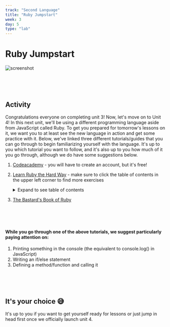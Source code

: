 ```yaml
---
track: "Second Language"
title: "Ruby Jumpstart"
week: 3
day: 5
type: "lab"
---
```



# Ruby Jumpstart

![screenshot](https://cdn-images-1.medium.com/max/2000/1*nLYGAk0_YP5JejzTi5_G7A.png)

<br>
<br>
<br>

## Activity

Congratulations everyone on completing unit 3! Now, let's move on to Unit 4! In this next unit, we'll be using a different programming language aside from JavaScript called Ruby. To get you prepared for tomorrow's lessons on it, we want you to at least see the new language in action and get some practice with it. Below, we've linked three different tutorials/guides that you can go through to begin familiarizing yourself with the language. It's up to you which tutorial you want to follow, and it's also up to you how much of it you go through, although we do have some suggestions below.

1. [Codeacademy](https://www.codecademy.com/catalog/language/ruby) - you will have to create an account, but it's free!
1. [Learn Ruby the Hard Way](https://learnrubythehardway.org/book/ex1.html) - make sure to click the table of contents in the upper left corner to find more exercises
    <details> <summary>Expand to see table of contents</summary>

    ![screenshot](https://i.imgur.com/2R78i5x.png)

    </details>
1. [The Bastard's Book of Ruby](http://ruby.bastardsbook.com/)

<br>
<br>
<br>


#### While you go through one of the above tutorials, we suggest particularly paying attention on:

1. Printing something in the console (the equivalent to console.log() in JavaScript)
1. Writing an if/else statement
1. Defining a method/function and calling it


<br>
<br>
<br>


## It's your choice 😅

It's up to you if you want to get yourself ready for lessons or just jump in head first once we officially launch unit 4. 
